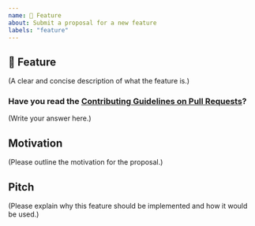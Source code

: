 ```yaml
---
name: 🚀 Feature
about: Submit a proposal for a new feature
labels: "feature"
---
```


## 🚀 Feature

(A clear and concise description of what the feature is.)

### Have you read the [Contributing Guidelines on Pull Requests](https://github.com/SanjayMarreddi/Facial-Expression-Recognition-Classifier-Model/blob/master/CODE_OF_CONDUCT.md)?

(Write your answer here.)

## Motivation

(Please outline the motivation for the proposal.)

## Pitch

(Please explain why this feature should be implemented and how it would be used.)
